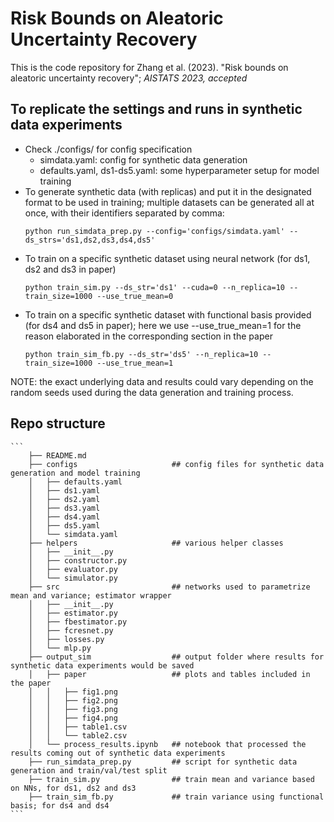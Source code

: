 # Risk Bounds on Aleatoric Uncertainty Recovery
This is the code repository for Zhang et al. (2023). "Risk bounds on aleatoric uncertainty recovery"; _AISTATS 2023, accepted_ 

## To replicate the settings and runs in synthetic data experiments

- Check ./configs/ for config specification
    * simdata.yaml: config for synthetic data generation
    * defaults.yaml, ds1-ds5.yaml: some hyperparameter setup for model training
- To generate synthetic data (with replicas) and put it in the designated format to be used in training; multiple datasets can be generated all at once, with their identifiers separated by comma:
    ```console
    python run_simdata_prep.py --config='configs/simdata.yaml' --ds_strs='ds1,ds2,ds3,ds4,ds5'
    ```
- To train on a specific synthetic dataset using neural network (for ds1, ds2 and ds3 in paper)
    ```console
    python train_sim.py --ds_str='ds1' --cuda=0 --n_replica=10 --train_size=1000 --use_true_mean=0
    ```
- To train on a specific synthetic dataset with functional basis provided (for ds4 and ds5 in paper); here we use --use\_true\_mean=1 for the reason elaborated in the corresponding section in the paper
    ```console
    python train_sim_fb.py --ds_str='ds5' --n_replica=10 --train_size=1000 --use_true_mean=1
    ```
    
NOTE: the exact underlying data and results could vary depending on the random seeds used during the data generation and training process. 
    
## Repo structure
    ```
        ├── README.md
        ├── configs                     ## config files for synthetic data generation and model training
        │   ├── defaults.yaml
        │   ├── ds1.yaml
        │   ├── ds2.yaml
        │   ├── ds3.yaml
        │   ├── ds4.yaml
        │   ├── ds5.yaml
        │   └── simdata.yaml
        ├── helpers                     ## various helper classes
        │   ├── __init__.py
        │   ├── constructor.py
        │   ├── evaluator.py
        │   └── simulator.py
        ├── src                         ## networks used to parametrize mean and variance; estimator wrapper
        │   ├── __init__.py
        │   ├── estimator.py
        │   ├── fbestimator.py
        │   ├── fcresnet.py
        │   ├── losses.py
        │   └── mlp.py
        ├── output_sim                  ## output folder where results for synthetic data experiments would be saved
        │   ├── paper                   ## plots and tables included in the paper
        │   │   ├── fig1.png
        │   │   ├── fig2.png
        │   │   ├── fig3.png
        │   │   ├── fig4.png
        │   │   ├── table1.csv
        │   │   └── table2.csv
        │   └── process_results.ipynb   ## notebook that processed the results coming out of synthetic data experiments
        ├── run_simdata_prep.py         ## script for synthetic data generation and train/val/test split
        ├── train_sim.py                ## train mean and variance based on NNs, for ds1, ds2 and ds3
        ├── train_sim_fb.py             ## train variance using functional basis; for ds4 and ds4
    ```
